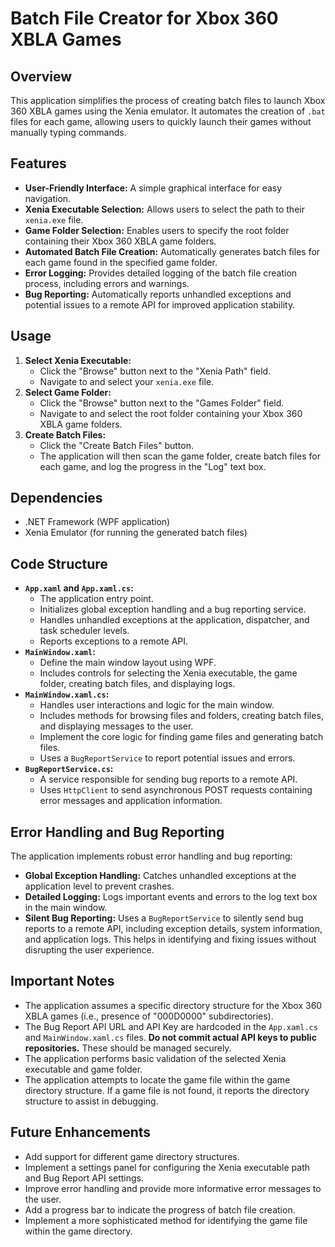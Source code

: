 # Batch File Creator for Xbox 360 XBLA Games

## Overview

This application simplifies the process of creating batch files to launch Xbox 360 XBLA games using the Xenia emulator. It automates the creation of `.bat` files for each game, allowing users to quickly launch their games without manually typing commands.

## Features

*   **User-Friendly Interface:** A simple graphical interface for easy navigation.
*   **Xenia Executable Selection:** Allows users to select the path to their `xenia.exe` file.
*   **Game Folder Selection:** Enables users to specify the root folder containing their Xbox 360 XBLA game folders.
*   **Automated Batch File Creation:** Automatically generates batch files for each game found in the specified game folder.
*   **Error Logging:** Provides detailed logging of the batch file creation process, including errors and warnings.
*   **Bug Reporting:** Automatically reports unhandled exceptions and potential issues to a remote API for improved application stability.

## Usage

1.  **Select Xenia Executable:**
    *   Click the "Browse" button next to the "Xenia Path" field.
    *   Navigate to and select your `xenia.exe` file.
2.  **Select Game Folder:**
    *   Click the "Browse" button next to the "Games Folder" field.
    *   Navigate to and select the root folder containing your Xbox 360 XBLA game folders.
3.  **Create Batch Files:**
    *   Click the "Create Batch Files" button.
    *   The application will then scan the game folder, create batch files for each game, and log the progress in the "Log" text box.

## Dependencies

*   .NET Framework (WPF application)
*   Xenia Emulator (for running the generated batch files)

## Code Structure

*   **`App.xaml` and `App.xaml.cs`:**
    *   The application entry point.
    *   Initializes global exception handling and a bug reporting service.
    *   Handles unhandled exceptions at the application, dispatcher, and task scheduler levels.
    *   Reports exceptions to a remote API.
*   **`MainWindow.xaml`:**
    *   Define the main window layout using WPF.
    *   Includes controls for selecting the Xenia executable, the game folder, creating batch files, and displaying logs.
*   **`MainWindow.xaml.cs`:**
    *   Handles user interactions and logic for the main window.
    *   Includes methods for browsing files and folders, creating batch files, and displaying messages to the user.
    *   Implement the core logic for finding game files and generating batch files.
    *   Uses a `BugReportService` to report potential issues and errors.
*   **`BugReportService.cs`:**
    *   A service responsible for sending bug reports to a remote API.
    *   Uses `HttpClient` to send asynchronous POST requests containing error messages and application information.

## Error Handling and Bug Reporting

The application implements robust error handling and bug reporting:

*   **Global Exception Handling:** Catches unhandled exceptions at the application level to prevent crashes.
*   **Detailed Logging:** Logs important events and errors to the log text box in the main window.
*   **Silent Bug Reporting:** Uses a `BugReportService` to silently send bug reports to a remote API, including exception details, system information, and application logs. This helps in identifying and fixing issues without disrupting the user experience.

## Important Notes

*   The application assumes a specific directory structure for the Xbox 360 XBLA games (i.e., presence of "000D0000" subdirectories).
*   The Bug Report API URL and API Key are hardcoded in the `App.xaml.cs` and `MainWindow.xaml.cs` files.  **Do not commit actual API keys to public repositories.** These should be managed securely.
*   The application performs basic validation of the selected Xenia executable and game folder.
*   The application attempts to locate the game file within the game directory structure. If a game file is not found, it reports the directory structure to assist in debugging.

## Future Enhancements

*   Add support for different game directory structures.
*   Implement a settings panel for configuring the Xenia executable path and Bug Report API settings.
*   Improve error handling and provide more informative error messages to the user.
*   Add a progress bar to indicate the progress of batch file creation.
*   Implement a more sophisticated method for identifying the game file within the game directory.

